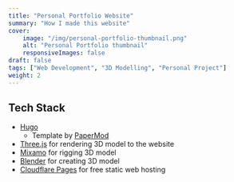 ```yaml
---
title: "Personal Portfolio Website"
summary: "How I made this website"
cover: 
    image: "/img/personal-portfolio-thumbnail.png"
    alt: "Personal Portfolio thumbnail"
    responsiveImages: false
draft: false
tags: ["Web Development", "3D Modelling", "Personal Project"]
weight: 2
---
```


## Tech Stack

- [Hugo](https://gohugo.io/)
  - Template by [PaperMod](https://github.com/adityatelange/hugo-PaperMod)
- [Three.js](https://threejs.org/) for rendering 3D model to the website
- [Mixamo](https://www.mixamo.com/) for rigging 3D model
- [Blender](https://www.blender.org/) for creating 3D model
- [Cloudflare Pages](https://pages.cloudflare.com/) for free static web hosting
